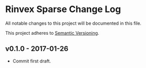 # Rinvex Sparse Change Log

All notable changes to this project will be documented in this file.

This project adheres to [Semantic Versioning](CONTRIBUTING.md).


## v0.1.0 - 2017-01-26
- Commit first draft.
